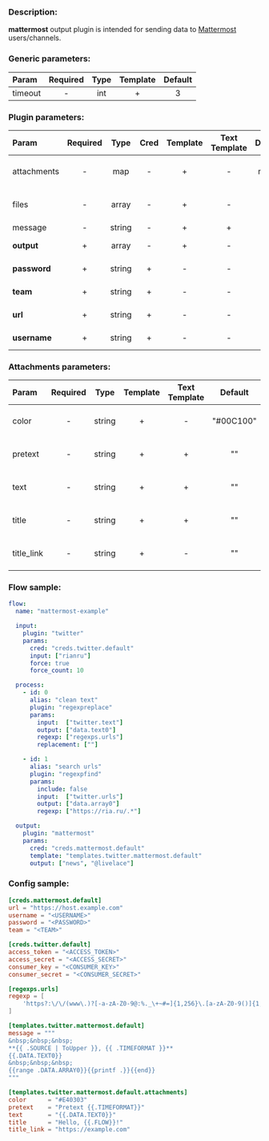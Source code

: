 ### Description:

**mattermost** output plugin is intended for sending data to [Mattermost](https://mattermost.org/) users/channels.


### Generic parameters:

| Param   | Required | Type | Template | Default |
|:--------|:--------:|:----:|:--------:|:-------:|
| timeout |    -     | int  |    +     |    3    |


### Plugin parameters:

| Param        | Required |  Type  | Cred | Template | Text Template | Default |             Example              | Description                                                                                                |
|:-------------|:--------:|:------:|:----:|:--------:|:-------------:|:-------:|:--------------------------------:|:-----------------------------------------------------------------------------------------------------------|
| attachments  |    -     |  map   |  -   |    +     |       -       |  map[]  |           see example            | [Mattermost Message Attachments](https://docs.mattermost.com/developer/message-attachments.html)           |
| files        |    -     | array  |  -   |    +     |       -       |   ""    |         ["data.array0"]          | List of [DataItem](https://github.com/livelace/gosquito/blob/master/docs/data.md) fields with files paths. |
| message      |    -     | string |  -   |    +     |       +       |   ""    |        "{{.DATA.TEXT0}}"         | Message text.                                                                                              |
| **output**   |    +     | array  |  -   |    +     |       -       |   []    |      ["news", "@livelace"]       | List of channels/users.                                                                                    |
| **password** |    +     | string |  +   |    -     |       -       |   ""    |                ""                | Mattermost password.                                                                                       |
| **team**     |    +     | string |  +   |    -     |       -       |   ""    |           "superteam"            | Mattermost team.                                                                                           |
| **url**      |    +     | string |  +   |    -     |       -       |   ""    | "https://host.example.com" | Mattermost URL.                                                                                            |
| **username** |    +     | string |  +   |    -     |       -       |   ""    |                ""                | Mattermost user.                                                                                           |


### Attachments parameters:

| Param      | Required |  Type  | Template | Text Template |  Default  |          Example          | Description                                                                                      |
|:-----------|:--------:|:------:|:--------:|:-------------:|:---------:|:-------------------------:|:-------------------------------------------------------------------------------------------------|
| color      |    -     | string |    +     |       -       | "#00C100" |         "#E40303"         | [Mattermost Message Attachments](https://docs.mattermost.com/developer/message-attachments.html) |
| pretext    |    -     | string |    +     |       +       |    ""     | "Pretext {{.TIMEFORMAT}}" | [Mattermost Message Attachments](https://docs.mattermost.com/developer/message-attachments.html) |
| text       |    -     | string |    +     |       +       |    ""     |     "{{.DATA.TEXT0}}"     | [Mattermost Message Attachments](https://docs.mattermost.com/developer/message-attachments.html) |
| title      |    -     | string |    +     |       +       |    ""     |    "Hello, {{.FLOW}}!"    | [Mattermost Message Attachments](https://docs.mattermost.com/developer/message-attachments.html) |
| title_link |    -     | string |    +     |       -       |    ""     |   "https://example.com"   | [Mattermost Message Attachments](https://docs.mattermost.com/developer/message-attachments.html) |

### Flow sample:

```yaml
flow:
  name: "mattermost-example"

  input:
    plugin: "twitter"
    params:
      cred: "creds.twitter.default"
      input: ["rianru"]
      force: true
      force_count: 10

  process:
    - id: 0
      alias: "clean text"
      plugin: "regexpreplace"
      params:
        input:  ["twitter.text"]
        output: ["data.text0"]
        regexp: ["regexps.urls"]
        replacement: [""]

    - id: 1
      alias: "search urls"
      plugin: "regexpfind"
      params:
        include: false
        input:  ["twitter.urls"]
        output: ["data.array0"]
        regexp: ["https://ria.ru/.*"]

  output:
    plugin: "mattermost"
    params:
      cred: "creds.mattermost.default"
      template: "templates.twitter.mattermost.default"
      output: ["news", "@livelace"]
```

### Config sample:

```toml
[creds.mattermost.default]
url = "https://host.example.com"
username = "<USERNAME>"
password = "<PASSWORD>"
team = "<TEAM>"

[creds.twitter.default]
access_token = "<ACCESS_TOKEN>"
access_secret = "<ACCESS_SECRET>"
consumer_key = "<CONSUMER_KEY>"
consumer_secret = "<CONSUMER_SECRET>"

[regexps.urls]
regexp = [
    'https?:\/\/(www\.)?[-a-zA-Z0-9@:%._\+~#=]{1,256}\.[a-zA-Z0-9()]{1,6}\b([-a-zA-Z0-9()@:%_\+.~#?&//=]*)'
]

[templates.twitter.mattermost.default]
message = """
&nbsp;&nbsp;&nbsp;
**{{ .SOURCE | ToUpper }}, {{ .TIMEFORMAT }}**
{{.DATA.TEXT0}}
&nbsp;&nbsp;&nbsp;
{{range .DATA.ARRAY0}}{{printf .}}{{end}}
"""

[templates.twitter.mattermost.default.attachments]
color      = "#E40303"
pretext    = "Pretext {{.TIMEFORMAT}}"
text       = "{{.DATA.TEXT0}}"
title      = "Hello, {{.FLOW}}!"
title_link = "https://example.com"
```


